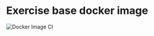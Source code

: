 # Exercise base docker image

![Docker Image CI](https://github.com/Melodyn/base-image/workflows/Docker%20Image%20CI/badge.svg)
